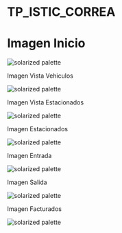 # TP_ISTIC_CORREA
<!DOCTYPE html>
<html>
<head>
<title>Trabajo Taller III</title>
</head>
<body>

<h1>Imagen Inicio</h1>


![solarized palette](https://github.com/LCMATIAS/TP_ISTIC_CORREA/blob/master/Capturas/Inicio.png)

Imagen Vista Vehiculos

![solarized palette](https://github.com/LCMATIAS/TP_ISTIC_CORREA/blob/master/Capturas/Vista%20Vehiculos.png)

Imagen Vista Estacionados

![solarized palette](https://github.com/LCMATIAS/TP_ISTIC_CORREA/blob/master/Capturas/Vista%20Estacionados.png)

Imagen Estacionados

![solarized palette](https://github.com/LCMATIAS/TP_ISTIC_CORREA/blob/master/Capturas/Estacionados.png)

Imagen Entrada

![solarized palette](https://github.com/LCMATIAS/TP_ISTIC_CORREA/blob/master/Capturas/Entrada.png)

Imagen Salida

![solarized palette](https://github.com/LCMATIAS/TP_ISTIC_CORREA/blob/master/Capturas/Salida.png)

Imagen Facturados

![solarized palette](https://github.com/LCMATIAS/TP_ISTIC_CORREA/blob/master/Capturas/Facturas.png)

</body>
</html>

